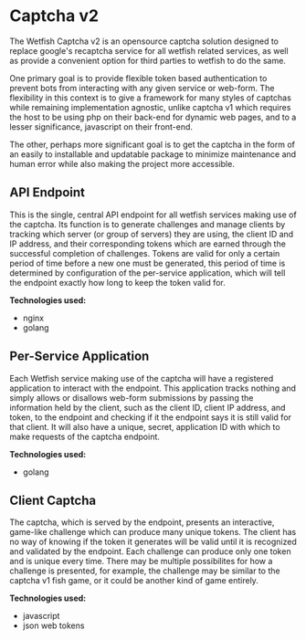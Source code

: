 # Captcha v2
The Wetfish Captcha v2 is an opensource captcha solution designed to replace google's recaptcha service for all wetfish related services, as well as provide a convenient option for third parties to wetfish to do the same.

One primary goal is to provide flexible token based authentication to prevent bots from interacting with any given service or web-form. The flexibility in this context is to give a framework for many styles of captchas while remaining implementation agnostic, unlike captcha v1 which requires the host to be using php on their back-end for dynamic web pages, and to a lesser significance, javascript on their front-end.

The other, perhaps more significant goal is to get the captcha in the form of an easily to installable and updatable package to minimize maintenance and human error while also making the project more accessible. 

## API Endpoint
This is the single, central API endpoint for all wetfish services making use of the captcha. Its function is to generate challenges and manage clients by tracking which server (or group of servers) they are using, the client ID and IP address, and their corresponding tokens which are earned through the successful completion of challenges. Tokens are valid for only a certain period of time before a new one must be generated, this period of time is determined by configuration of the per-service application, which will tell the endpoint exactly how long to keep the token valid for.

**Technologies used:**
- nginx
- golang


## Per-Service Application
Each Wetfish service making use of the captcha will have a registered application to interact with the endpoint. This application tracks nothing and simply allows or disallows web-form submissions by passing the information held by the client, such as the client ID, client IP address, and token, to the endpoint and checking if it the endpoint says it is still valid for that client. It will also have a unique, secret, application ID with which to make requests of the captcha endpoint. 

**Technologies used:**
- golang


## Client Captcha
The captcha, which is served by the endpoint, presents an interactive, game-like challenge which can produce many unique tokens. The client has no way of knowing if the token it generates will be valid until it is recognized and validated by the endpoint. Each challenge can produce only one token and is unique every time. There may be multiple possibilites for how a challenge is presented, for example, the challenge may be similar to the captcha v1 fish game, or it could be another kind of game entirely.

**Technologies used:**
- javascript
- json web tokens